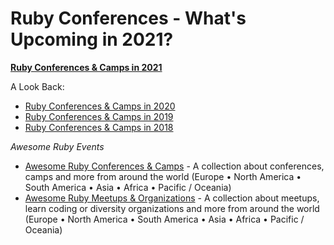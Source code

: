 # Ruby Conferences - What's Upcoming in 2021?


[**Ruby Conferences & Camps in 2021**](2021.md)

A Look Back:

- [Ruby Conferences & Camps in 2020](2020.md)
- [Ruby Conferences & Camps in 2019](2019.md)
- [Ruby Conferences & Camps in 2018](2018.md)


_Awesome Ruby Events_

- [Awesome Ruby Conferences & Camps](conferences) - A collection about conferences, camps and more from around the world (Europe • North America • South America • Asia • Africa • Pacific / Oceania)
- [Awesome Ruby Meetups & Organizations](https://planetruby.github.io/meetups) - A collection about meetups, learn coding or diversity organizations and more from around the world (Europe • North America • South America • Asia • Africa • Pacific / Oceania)

